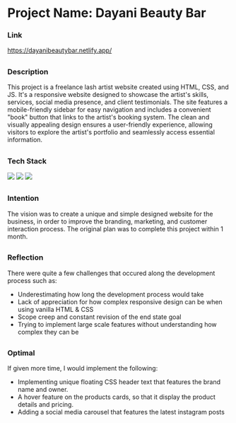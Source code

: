 # Project Name: Dayani Beauty Bar

<h3 align="left">Link</h3>

https://dayanibeautybar.netlify.app/

## 
<h3 align="left">Description</h3>

This project is a freelance lash artist website created using HTML, CSS, and JS. It's a responsive website designed to showcase the artist's skills, services, social media presence, and client testimonials. The site features a mobile-friendly sidebar for easy navigation and includes a convenient "book" button that links to the artist's booking system. The clean and visually appealing design ensures a user-friendly experience, allowing visitors to explore the artist's portfolio and seamlessly access essential information.


##
<h3 align="left">Tech Stack</h3>

<!-- https://shields.io/ -->

  <a href="https://developer.mozilla.org/en-US/docs/Web/HTML"><img src="https://img.shields.io/badge/html5-%23E34F26.svg?style=for-the-badge&logo=html5&logoColor=white"/></a> 
  <a href="https://developer.mozilla.org/en-US/docs/Web/CSS"><img src="https://img.shields.io/badge/css3-%231572B6.svg?style=for-the-badge&logo=css3&logoColor=white"/></a> 
  <a href="https://developer.mozilla.org/en-US/docs/Web/JavaScript"><img src="https://img.shields.io/badge/javascript-%23323330.svg?style=for-the-badge&logo=javascript&logoColor=%23F7DF1E"/></a> 

##
<h3 align="left">Intention</h3>

The vision was to create a unique and simple designed website for the business, in order to improve the branding, marketing, and customer interaction process. The original plan was to complete this project within 1 month. 

##
<h3 align="left">Reflection</h3>

There were quite a few challenges that occured along the development process such as:
- Underestimating how long the development process would take
- Lack of appreciation for how complex responsive design can be when using vanilla HTML & CSS
- Scope creep and constant revision of the end state goal
- Trying to implement large scale features without understanding how complex they can be


##
<h3 align="left">Optimal</h3>

If given more time, I would implement the following: 
- Implementing unique floating CSS header text that features the brand name and owner.
- A hover feature on the products cards, so that it display the product details and pricing.
- Adding a social media carousel that features the latest instagram posts
